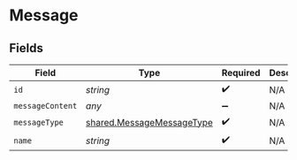 # Message


## Fields

| Field                                                                         | Type                                                                          | Required                                                                      | Description                                                                   |
| ----------------------------------------------------------------------------- | ----------------------------------------------------------------------------- | ----------------------------------------------------------------------------- | ----------------------------------------------------------------------------- |
| `id`                                                                          | *string*                                                                      | :heavy_check_mark:                                                            | N/A                                                                           |
| `messageContent`                                                              | *any*                                                                         | :heavy_minus_sign:                                                            | N/A                                                                           |
| `messageType`                                                                 | [shared.MessageMessageType](../../../sdk/models/shared/messagemessagetype.md) | :heavy_check_mark:                                                            | N/A                                                                           |
| `name`                                                                        | *string*                                                                      | :heavy_check_mark:                                                            | N/A                                                                           |